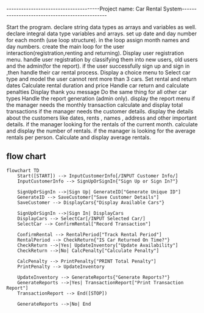 --------------------------------------Project name: Car Rental System-----------------------------------------------





Start the program.
declare string data types as arrays and  variables as well.
declare integral data type variables and arrays.
set up date and day number for each month (use loop structure).
in the loop assign month names and day numbers.
create the main loop for the user interaction(registration,renting and returning).
Display user registration menu.
handle user registration by classifying them into new users, old users and the admin(for the report).
if the user successfully sign up and sign in ,then handle their car rental process.
Display a choice menu to Select car type and model
the user cannot rent more than 3 cars.
Set rental and return dates
Calculate rental duration and price
Handle car return and calculate penalties
Display thank you message
Do the same thing for all other car types
Handle the report generation (admin only).
display the report menu
if the manager needs the monthly transaction
calculate and display total transactions
if the manager needs the customer details.
display the details about the customers like dates, rents , names , address and other important details.
if the manager looking for the rentals of the current month.
calculate and display the number of rentals.
if the manager is looking for the average rentals per person.
Calculate and display average rentals.
## flow chart 
``` mermaid
flowchart TD
    Start([START]) --> InputCustomerInfo[/INPUT Customer Info/]
    InputCustomerInfo --> SignUpOrSignIn{"Sign Up or Sign In?"}
    
    SignUpOrSignIn -->|Sign Up| GenerateID["Generate Unique ID"]
    GenerateID --> SaveCustomer["Save Customer Details"]
    SaveCustomer --> DisplayCars{"Display Available Cars"}
    
    SignUpOrSignIn -->|Sign In| DisplayCars
    DisplayCars --> SelectCar[/INPUT Selected Car/]
    SelectCar --> ConfirmRental["Record Transaction"]
    
    ConfirmRental --> RentalPeriod["Track Rental Period"]
    RentalPeriod --> CheckReturn{"IS Car Returned On Time?"}
    CheckReturn -->|Yes| UpdateInventory["Update Availability"]
    CheckReturn -->|No| CalcPenalty["Calculate Penalty"]
    
    CalcPenalty --> PrintPenalty["PRINT Total Penalty"]
    PrintPenalty --> UpdateInventory
    
    UpdateInventory --> GenerateReports{"Generate Reports?"}
    GenerateReports -->|Yes| TransactionReport["Print Transaction Report"]
    TransactionReport --> End([STOP])
    
    GenerateReports -->|No| End
